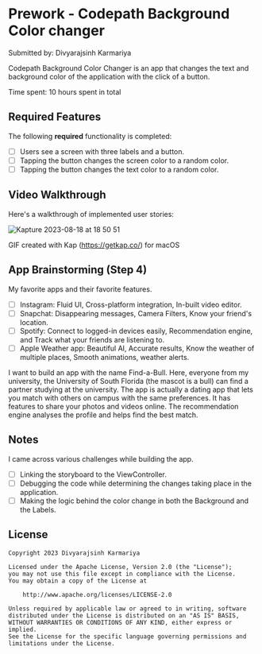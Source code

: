 # Prework - Codepath Background Color changer

Submitted by: Divyarajsinh Karmariya

Codepath Background Color Changer is an app that changes the text and background color of the application with the click of a button.

Time spent: 10 hours spent in total

## Required Features

The following **required** functionality is completed:

- [ ] Users see a screen with three labels and a button.
- [ ] Tapping the button changes the screen color to a random color.
- [ ] Tapping the button changes the text color to a random color.
 
## Video Walkthrough

Here's a walkthrough of implemented user stories:


![Kapture 2023-08-18 at 18 50 51](https://github.com/Iamdk25/Codepath-Prework-iOS-Dev/assets/113271413/5866dd45-d0e7-4923-ba59-6f064d539705)

<!-- Kap -->
GIF created with  Kap (https://getkap.co/) for macOS
<!-- Recommended tools:
[Kap](https://getkap.co/) for macOS
[ScreenToGif](https://www.screentogif.com/) for Windows
[peek](https://github.com/phw/peek) for Linux. -->

## App Brainstorming (Step 4)
My favorite apps and their favorite features.
- [ ] Instagram: Fluid UI, Cross-platform integration, In-built video editor.
- [ ] Snapchat: Disappearing messages, Camera Filters, Know your friend's location.
- [ ] Spotify: Connect to logged-in devices easily, Recommendation engine, and Track what your friends are listening to.
- [ ] Apple Weather app: Beautiful AI, Accurate results, Know the weather of multiple places, Smooth animations, weather alerts.

I want to build an app with the name Find-a-Bull. Here, everyone from my university, the University of South Florida (the mascot is a bull) can find a partner studying at the university. The app is actually a dating app that lets you match with others on campus with the same preferences. It has features to share your photos and videos online. The recommendation engine analyses the profile and helps find the best match. 
## Notes

I came across various challenges while building the app.
- [ ] Linking the storyboard to the ViewController. 
- [ ] Debugging the code while determining the changes taking place in the application. 
- [ ] Making the logic behind the color change in both the Background and the Labels.

## License

    Copyright 2023 Divyarajsinh Karmariya

    Licensed under the Apache License, Version 2.0 (the "License");
    you may not use this file except in compliance with the License.
    You may obtain a copy of the License at

        http://www.apache.org/licenses/LICENSE-2.0

    Unless required by applicable law or agreed to in writing, software
    distributed under the License is distributed on an "AS IS" BASIS,
    WITHOUT WARRANTIES OR CONDITIONS OF ANY KIND, either express or implied.
    See the License for the specific language governing permissions and
    limitations under the License.
